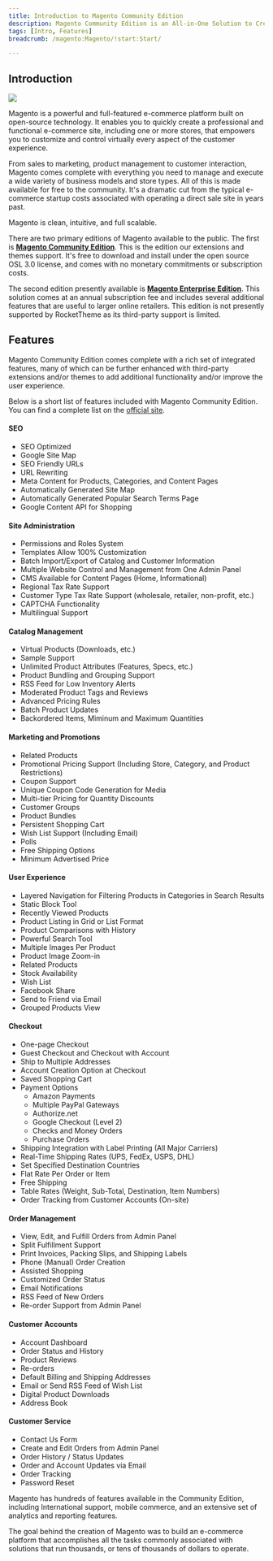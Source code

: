 ```yaml
---
title: Introduction to Magento Community Edition
description: Magento Community Edition is an All-in-One Solution to Creating a Dynamic and Full-Featured E-commerce Site.
tags: [Intro, Features]
breadcrumb: /magento:Magento/!start:Start/

---
```


Introduction
-----

![][intro]

Magento is a powerful and full-featured e-commerce platform built on open-source technology. It enables you to quickly create a professional and functional e-commerce site, including one or more stores, that empowers you to customize and control virtually every aspect of the customer experience.

From sales to marketing, product management to customer interaction, Magento comes complete with everything you need to manage and execute a wide variety of business models and store types. All of this is made available for free to the community. It's a dramatic cut from the typical e-commerce startup costs associated with operating a direct sale site in years past.

Magento is clean, intuitive, and full scalable.

There are two primary editions of Magento available to the public. The first is **[Magento Community Edition][community]**. This is the edition our extensions and themes support. It's free to download and install under the open source OSL 3.0 license, and comes with no monetary commitments or subscription costs.

The second edition presently available is **[Magento Enterprise Edition][enterprise]**. This solution comes at an annual subscription fee and includes several additional features that are useful to larger online retailers. This edition is not presently supported by RocketTheme as its third-party support is limited.

Features
-----

Magento Community Edition comes complete with a rich set of integrated features, many of which can be further enhanced with third-party extensions and/or themes to add additional functionality and/or improve the user experience.

Below is a short list of features included with Magento Community Edition. You can find a complete list on the [official site][features].

#### SEO

* SEO Optimized
* Google Site Map
* SEO Friendly URLs
* URL Rewriting
* Meta Content for Products, Categories, and Content Pages
* Automatically Generated Site Map
* Automatically Generated Popular Search Terms Page
* Google Content API for Shopping

#### Site Administration

* Permissions and Roles System
* Templates Allow 100% Customization
* Batch Import/Export of Catalog and Customer Information
* Multiple Website Control and Management from One Admin Panel
* CMS Available for Content Pages (Home, Informational)
* Regional Tax Rate Support
* Customer Type Tax Rate Support (wholesale, retailer, non-profit, etc.)
* CAPTCHA Functionality
* Multilingual Support

#### Catalog Management

* Virtual Products (Downloads, etc.)
* Sample Support
* Unlimited Product Attributes (Features, Specs, etc.)
* Product Bundling and Grouping Support
* RSS Feed for Low Inventory Alerts
* Moderated Product Tags and Reviews
* Advanced Pricing Rules
* Batch Product Updates
* Backordered Items, Miminum and Maximum Quantities

#### Marketing and Promotions

* Related Products
* Promotional Pricing Support (Including Store, Category, and Product Restrictions)
* Coupon Support
* Unique Coupon Code Generation for Media
* Multi-tier Pricing for Quantity Discounts
* Customer Groups
* Product Bundles 
* Persistent Shopping Cart
* Wish List Support (Including Email)
* Polls
* Free Shipping Options
* Minimum Advertised Price

#### User Experience

* Layered Navigation for Filtering Products in Categories in Search Results
* Static Block Tool
* Recently Viewed Products
* Product Listing in Grid or List Format
* Product Comparisons with History
* Powerful Search Tool
* Multiple Images Per Product
* Product Image Zoom-in
* Related Products
* Stock Availability
* Wish List
* Facebook Share
* Send to Friend via Email
* Grouped Products View

#### Checkout

* One-page Checkout
* Guest Checkout and Checkout with Account
* Ship to Multiple Addresses
* Account Creation Option at Checkout
* Saved Shopping Cart
* Payment Options
	* Amazon Payments
	* Multiple PayPal Gateways
	* Authorize.net
	* Google Checkout (Level 2)
	* Checks and Money Orders
	* Purchase Orders
* Shipping Integration with Label Printing (All Major Carriers)
* Real-Time Shipping Rates (UPS, FedEx, USPS, DHL)
* Set Specified Destination Countries
* Flat Rate Per Order or Item
* Free Shipping
* Table Rates (Weight, Sub-Total, Destination, Item Numbers)
* Order Tracking from Customer Accounts (On-site)

#### Order Management

* View, Edit, and Fulfill Orders from Admin Panel
* Split Fulfillment Support
* Print Invoices, Packing Slips, and Shipping Labels
* Phone (Manual) Order Creation
* Assisted Shopping
* Customized Order Status
* Email Notifications
* RSS Feed of New Orders
* Re-order Support from Admin Panel

#### Customer Accounts

* Account Dashboard
* Order Status and History
* Product Reviews
* Re-orders
* Default Billing and Shipping Addresses
* Email or Send RSS Feed of Wish List
* Digital Product Downloads
* Address Book

#### Customer Service

* Contact Us Form
* Create and Edit Orders from Admin Panel
* Order History / Status Updates
* Order and Account Updates via Email
* Order Tracking
* Password Reset

Magento has hundreds of features available in the Community Edition, including International support, mobile commerce, and an extensive set of analytics and reporting features.

The goal behind the creation of Magento was to build an e-commerce platform that accomplishes all the tasks commonly associated with solutions that run thousands, or tens of thousands of dollars to operate.

[intro]: assets/introduction_1.jpg
[features]: http://www.magentocommerce.com/images/uploads/magento-feature-list.pdf
[community]: http://www.magentocommerce.com/download
[enterprise]: http://www.magentocommerce.com/product/enterprise-edition?icid=uninav